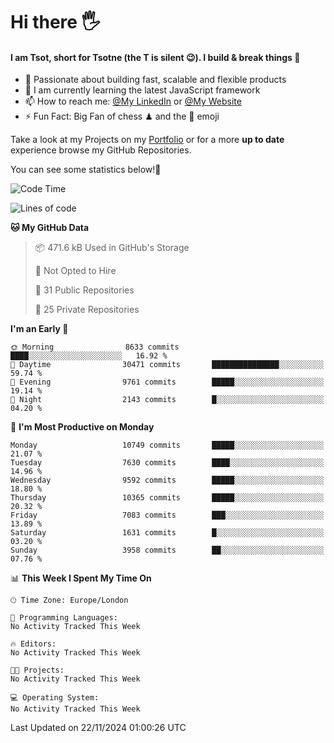 # Hi there :raised_hand_with_fingers_splayed:
#### I am Tsot, short for Tsotne (the T is silent :wink:). I build & break things :space_invader:
- :telescope: Passionate about building fast, scalable and flexible products
- :seedling: I am currently learning the latest JavaScript framework 
- :mailbox: How to reach me: [@My LinkedIn](https://www.linkedin.com/in/tsotne-gvadzabia/) or [@My Website](https://tsotne.co.uk/contact)
- :zap: Fun Fact: Big Fan of chess ♟ and the 👾 emoji

Take a look at my Projects on my [Portfolio](https://tsotne.co.uk/) or for a more **up to date** experience browse my GitHub Repositories.

You can see some statistics below!:space_invader:
<!--START_SECTION:waka-->
![Code Time](http://img.shields.io/badge/Code%20Time-761%20hrs%202%20mins-blue)

![Lines of code](https://img.shields.io/badge/From%20Hello%20World%20I%27ve%20Written-17.4%20million%20lines%20of%20code-blue)

**🐱 My GitHub Data** 

> 📦 471.6 kB Used in GitHub's Storage 
 > 
> 🚫 Not Opted to Hire
 > 
> 📜 31 Public Repositories 
 > 
> 🔑 25 Private Repositories 
 > 
**I'm an Early 🐤** 

```text
🌞 Morning                8633 commits        ████░░░░░░░░░░░░░░░░░░░░░   16.92 % 
🌆 Daytime                30471 commits       ███████████████░░░░░░░░░░   59.74 % 
🌃 Evening                9761 commits        █████░░░░░░░░░░░░░░░░░░░░   19.14 % 
🌙 Night                  2143 commits        █░░░░░░░░░░░░░░░░░░░░░░░░   04.20 % 
```
📅 **I'm Most Productive on Monday** 

```text
Monday                   10749 commits       █████░░░░░░░░░░░░░░░░░░░░   21.07 % 
Tuesday                  7630 commits        ████░░░░░░░░░░░░░░░░░░░░░   14.96 % 
Wednesday                9592 commits        █████░░░░░░░░░░░░░░░░░░░░   18.80 % 
Thursday                 10365 commits       █████░░░░░░░░░░░░░░░░░░░░   20.32 % 
Friday                   7083 commits        ███░░░░░░░░░░░░░░░░░░░░░░   13.89 % 
Saturday                 1631 commits        █░░░░░░░░░░░░░░░░░░░░░░░░   03.20 % 
Sunday                   3958 commits        ██░░░░░░░░░░░░░░░░░░░░░░░   07.76 % 
```


📊 **This Week I Spent My Time On** 

```text
🕑︎ Time Zone: Europe/London

💬 Programming Languages: 
No Activity Tracked This Week

🔥 Editors: 
No Activity Tracked This Week

🐱‍💻 Projects: 
No Activity Tracked This Week

💻 Operating System: 
No Activity Tracked This Week
```


 Last Updated on 22/11/2024 01:00:26 UTC
<!--END_SECTION:waka-->
